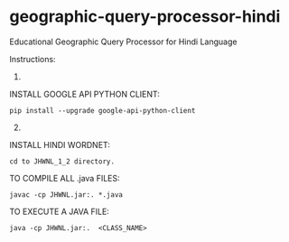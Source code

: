 # geographic-query-processor-hindi
Educational Geographic Query Processor for Hindi Language

Instructions:

1. 

INSTALL GOOGLE API PYTHON CLIENT:

	pip install --upgrade google-api-python-client



2.

INSTALL HINDI WORDNET:

	cd to JHWNL_1_2 directory.

TO COMPILE ALL .java FILES:	

	javac -cp JHWNL.jar:. *.java

TO EXECUTE A JAVA FILE:	

	java -cp JHWNL.jar:.  <CLASS_NAME>

